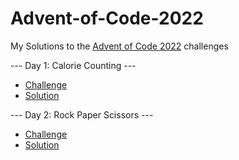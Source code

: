 # Advent-of-Code-2022
My Solutions to the [Advent of Code 2022](https://adventofcode.com) challenges

--- Day 1: Calorie Counting ---
* [Challenge](https://adventofcode.com/2022/day/1)
* [Solution](day1)

--- Day 2: Rock Paper Scissors ---
* [Challenge](https://adventofcode.com/2022/day/2)
* [Solution](day2)
